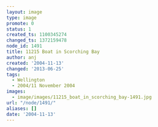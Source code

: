 ```yaml
---
layout: image
type: image
promote: 0
status: 1
created_ts: 1100345274
changed_ts: 1372159478
node_id: 1491
title: 11215 Boat in Scorching Bay
author: anj
created: '2004-11-13'
changed: '2013-06-25'
tags:
  - Wellington
  - 2004/11 November 2004
images:
  - image/images/11215_boat_in_scorching_bay-1491.jpg
url: "/node/1491/"
aliases: []
date: '2004-11-13'
---
```


